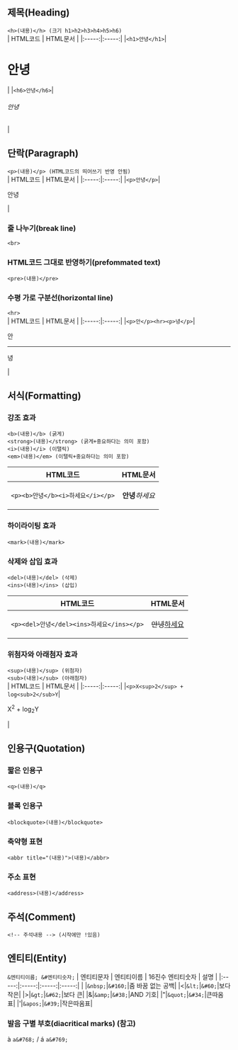 ## 제목(Heading)
```<h>(내용)</h> (크기 h1>h2>h3>h4>h5>h6)```<br>
| HTML코드 | HTML문서 |
|:-----:|:-----:|
|```<h1>안녕</h1>```|<h1>안녕</h1>|
|```<h6>안녕</h6>```|<h6>안녕</h6>|
<br>

## 단락(Paragraph)
```<p>(내용)</p> (HTML코드의 띄어쓰기 반영 안됨)``` <br>
| HTML코드 | HTML문서 |
|:-----:|:-----:|
|```<p>안녕</p>```|<p>안녕</p>|

### 줄 나누기(break line) 
```<br>```<br>
### HTML코드 그대로 반영하기(prefommated text)
```<pre>(내용)</pre>```<br>
### 수평 가로 구분선(horizontal line)
```<hr>```<br>
| HTML코드 | HTML문서 |
|:-----:|:-----:|
|```<p>안</p><hr><p>녕</p>```|<p>안</p><hr></p>녕</p>|
<br>

## 서식(Formatting)
### 강조 효과
```<b>(내용)</b> (굵게)```<br>
```<strong>(내용)</strong> (굵게+중요하다는 의미 포함)```<br>
```<i>(내용)</i> (이탤릭)```<br>
```<em>(내용)</em> (이탤릭+중요하다는 의미 포함)```<br>

| HTML코드 | HTML문서 |
|:-----:|:-----:|
|```<p><b>안녕</b><i>하세요</i></p>```|<p><b>안녕</b><i>하세요</i></p>|

### 하이라이팅 효과
```<mark>(내용)</mark>```
<br>

### 삭제와 삽입 효과
```<del>(내용)</del> (삭제)```<br>
```<ins>(내용)</ins> (삽입)```<br>

| HTML코드 | HTML문서 |
|:-----:|:-----:|
|```<p><del>안녕</del><ins>하세요</ins></p>```|<p><del>안녕</del><ins>하세요</ins></p>|

### 위첨자와 아래첨자 효과
```<sup>(내용)</sup> (위첨자)```<br>
```<sub>(내용)</sub> (아래첨자)```<br>
| HTML코드 | HTML문서 |
|:-----:|:-----:|
|```<p>X<sup>2</sup> + log<sub>2</sub>Y```|<p>X<sup>2</sup> + log<sub>2</sub>Y</p>|

## 인용구(Quotation)
### 짧은 인용구
```<q>(내용)</q>```<br>
### 블록 인용구
```<blockquote>(내용)</blockquote>```<br>
### 축약형 표현
```<abbr title="(내용)">(내용)</abbr>```<br>
### 주소 표현
```<address>(내용)</address>```<br>

## 주석(Comment)
```<!-- 주석내용 --> (시작에만 !있음)```

## 엔티티(Entity)
```&엔티티이름; &#엔티티숫자;```
| 엔티티문자 | 엔티티이름 | 16진수 엔티티숫자 | 설명 |
|:-----:|:-----:|:-----:|:-----:|
|&nbsp;|```&nbsp;```|```&#160;```|줌 바꿈 없는 공백|
|&lt;|```&lt;```|```&#60;```|보다 작은|
|&gt;|```&gt;```|```&#62;```|보다 큰|
|&amp;|```&amp;```|```&#38;```|AND 기호|
|&quot;|```&quot;```|```&#34;```|큰따옴표|
|&apos;|```&apos;```|```&#39;```|작은따옴표|

### 발음 구별 부호(diacritical marks) (참고)
a&#768; ```a&#768;``` / a&#769; ```a&#769;```
